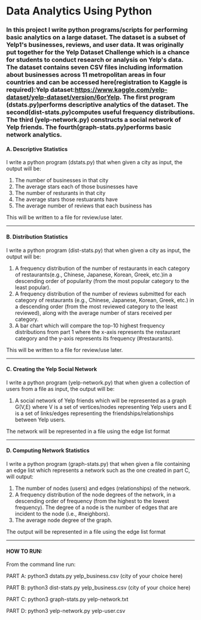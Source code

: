 # **Data Analytics Using Python**

### **In this project I write python programs/scripts for performing basic analytics on a large dataset. The dataset is a subset of Yelp1's businesses, reviews, and user  data. It was originally put together for the Yelp Dataset Challenge which is a chance for students to conduct research or analysis on Yelp's data. The dataset  contains seven CSV files including information about businesses across 11 metropolitan areas in four countries and can be accessed here(registration to Kaggle is required):Yelp dataset:https://www.kaggle.com/yelp-dataset/yelp-dataset/version/6orYelp. The first program (dstats.py)performs descriptive analytics of the dataset.  The second(dist-stats.py)computes useful frequency distributions. The third (yelp-network.py) constructs a social network of Yelp friends. The fourth(graph-stats.py)performs basic network analytics.**


#### **A. Descriptive Statistics**
  I write a python program (dstats.py) that when given a city as input, the output will be:

  1) The number of businesses in that city
  2) The average stars each of those businesses have
  3) The number of resturants in that city
  4) The average stars those restuarants have
  5) The average number of reviews that each business has
  
  This will be written to a file for review/use later.

-----------------------------------------------------------------------------------------------------------------------------------------------
#### **B. Distribution Statistics**
  I write a python program (dist-stats.py) that when given a city as input, the output will be:
  
  1) A frequency distribution of the number of restaurants  in each category of restaurants(e.g.,  Chinese,  Japanese,  Korean,  Greek,  etc.)in a descending order  of popularity (from the most popular category to the least popular).
  2) A frequency distribution  of the  number  of reviews submitted  for each category of restaurants (e.g., Chinese, Japanese, Korean, Greek, etc.) in a descending order (from  the  most  reviewed  category  to  the  least  reviewed),  along  with  the  average  number  of stars received per category.  
  3) A bar chart which will compare the top-10 highest frequency distributions from part 1 where the x-axis represents the restaurant category and the y-axis represents its frequency (#restaurants).

  This will be written to a file for review/use later.

-----------------------------------------------------------------------------------------------------------------------------------------------
#### **C. Creating the Yelp Social Network**
  I write a python program (yelp-network.py) that when given a collection of users from a file as input, the output will be:
  
  1) A social network of Yelp friends which will be represented as a graph G(V,E) where V is a set of vertices/nodes representing Yelp users and E is a set of links/edges representing the friendships/relationships between Yelp users. 
  
  The network will be represented in a file using the edge list format

-----------------------------------------------------------------------------------------------------------------------------------------------
#### **D. Computing Network Statistics** 
  I write a python program (graph-stats.py) that when given a file containing an edge list which represents a network such as the one created in part C, will output:
  
  1) The number of nodes (users) and edges (relationships) of the network.
  2) A frequency distribution of the node degrees of the network, in a descending order of frequency (from the highest to the lowest frequency). The degree of a node is the number of edges that are incident to the node (i.e.,  #neighbors).
  3) The average node degree of the graph.
  
  The output will be represented in a file using the edge list format

-----------------------------------------------------------------------------------------------------------------------------------------------
#### **HOW TO RUN:**

From the command line run:

PART A: python3 dstats.py yelp_business.csv (city of your choice here)

PART B: python3 dist-stats.py yelp_business.csv (city of your choice here)

PART C: python3 graph-stats.py yelp-network.txt

PART D: python3 yelp-network.py yelp-user.csv
